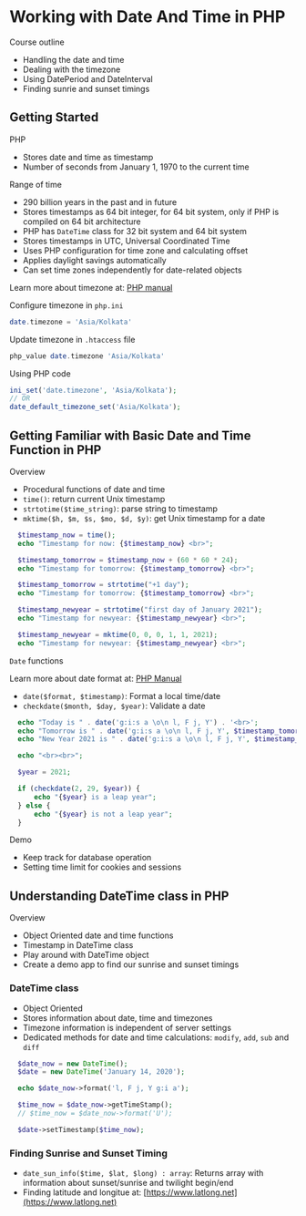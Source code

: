 # Working with Date And Time in PHP

Course outline

- Handling the date and time
- Dealing with the timezone
- Using DatePeriod and DateInterval
- Finding sunrie and sunset timings

## Getting Started

PHP

- Stores date and time as timestamp
- Number of seconds from January 1, 1970 to the current time

Range of time

- 290 billion years in the past and in future
- Stores timestamps as 64 bit integer, for 64 bit system, only if PHP is compiled on 64 bit architecture
- PHP has `DateTime` class for 32 bit system and 64 bit system
- Stores timestamps in UTC, Universal Coordinated Time
- Uses PHP configuration for time zone and calculating offset
- Applies daylight savings automatically
- Can set time zones independently for date-related objects

Learn more about timezone at: [PHP manual](https://www.php.net/manual/en/timezones.php)

Configure timezone in `php.ini`

```php
date.timezone = 'Asia/Kolkata'
```

Update timezone in `.htaccess` file

```php
php_value date.timezone 'Asia/Kolkata'
```

Using PHP code

```php
ini_set('date.timezone', 'Asia/Kolkata');
// OR
date_default_timezone_set('Asia/Kolkata');
```

## Getting Familiar with Basic Date and Time Function in PHP

Overview

- Procedural functions of date and time
- `time()`: return current Unix timestamp
- `strtotime($time_string)`: parse string to timestamp
- `mktime($h, $m, $s, $mo, $d, $y)`: get Unix timestamp for a date

```php
  $timestamp_now = time();
  echo "Timestamp for now: {$timestamp_now} <br>";

  $timestamp_tomorrow = $timestamp_now + (60 * 60 * 24);
  echo "Timestamp for tomorrow: {$timestamp_tomorrow} <br>";

  $timestamp_tomorrow = strtotime("+1 day");
  echo "Timestamp for tomorrow: {$timestamp_tomorrow} <br>";

  $timestamp_newyear = strtotime("first day of January 2021");
  echo "Timestamp for newyear: {$timestamp_newyear} <br>";

  $timestamp_newyear = mktime(0, 0, 0, 1, 1, 2021);
  echo "Timestamp for newyear: {$timestamp_newyear} <br>";
```

`Date` functions

Learn more about date format at: [PHP Manual](https://www.php.net/manual/en/datetime.format.php)

- `date($format, $timestamp)`: Format a local time/date
- `checkdate($month, $day, $year)`: Validate a date

```php
  echo "Today is " . date('g:i:s a \o\n l, F j, Y') . '<br>';
  echo "Tomorrow is " . date('g:i:s a \o\n l, F j, Y', $timestamp_tomorrow) . '<br>';
  echo "New Year 2021 is " . date('g:i:s a \o\n l, F j, Y', $timestamp_newyear) . '<br>';

  echo "<br><br>";

  $year = 2021;

  if (checkdate(2, 29, $year)) {
      echo "{$year} is a leap year";
  } else {
      echo "{$year} is not a leap year";
  }
```

Demo

- Keep track for database operation
- Setting time limit for cookies and sessions

## Understanding DateTime class in PHP

Overview

- Object Oriented date and time functions
- Timestamp in DateTime class
- Play around with DateTime object
- Create a demo app to find our sunrise and sunset timings

### DateTime class

- Object Oriented
- Stores information about date, time and timezones
- Timezone information is independent of server settings
- Dedicated methods for date and time calculations: `modify`, `add`, `sub` and `diff`

```php
  $date_now = new DateTime();
  $date = new DateTime('January 14, 2020');

  echo $date_now->format('l, F j, Y g:i a');

  $time_now = $date_now->getTimeStamp();
  // $time_now = $date_now->format('U');

  $date->setTimestamp($time_now);
```

### Finding Sunrise and Sunset Timing

- `date_sun_info($time, $lat, $long) : array`: Returns array with information about sunset/sunrise and twilight begin/end
- Finding latitude and longitue at: [https://www.latlong.net](https://www.latlong.net)
